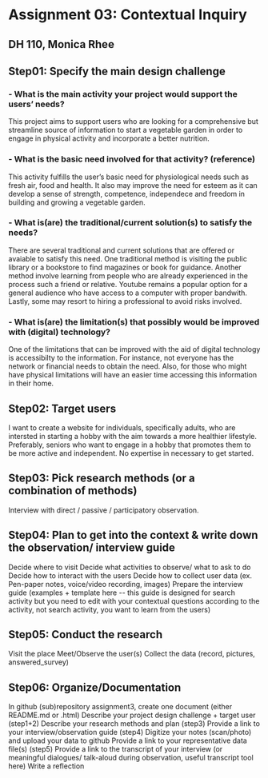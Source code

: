 # Assignment 03: Contextual Inquiry
## DH 110, Monica Rhee

## Step01: Specify the main design challenge 
### - What is the main activity your project would support the users’ needs?
This project aims to support users who are looking for a comprehensive but streamline source of information to start a vegetable garden in order to engage in physical activity and incorporate a better nutrition.

### - What is the basic need involved for that activity? (reference)
This activity fulfills the user’s basic need for physiological needs such as fresh air, food and health. It also may improve the need for esteem as it can develop a sense of strength, competence, independece and freedom in building and growing a vegetable garden.

### - What is(are) the traditional/current solution(s) to satisfy the needs?
There are several traditional and current solutions that are offered or avaiable to satisfy this need. One traditional method is visiting the public library or a bookstore to find magazines or book for guidance. Another method involve learning from people who are already experienced in the process such a friend or relative. Youtube remains a popular option for a general audience who have access to a computer with proper bandwith. Lastly, some may resort to hiring a professional to avoid risks involved.

### - What is(are) the limitation(s) that possibly would be improved with (digital) technology?
One of the limitations that can be improved with the aid of digital technology is accessibilty to the information. For instance, not everyone has the network or financial needs to obtain the need. Also, for those who might have physical limitations will have an easier time accessing this information in their home.

## Step02: Target users 
I want to create a website for individuals, specifically adults, who are intersted in starting a hobby with the aim towards a more healthier lifestyle. Preferably, seniors who want to engage in a hobby that promotes them to be more active and independent. No expertise in necessary to get started.

## Step03: Pick research methods (or a combination of methods) 
Interview with direct / passive / participatory observation.

## Step04: Plan to get into the context & write down the observation/ interview guide 
Decide where to visit
Decide what activities to observe/ what to ask to do
Decide how to interact with the users 
Decide how to collect user data (ex. Pen-paper notes, voice/video recording, images)
Prepare the interview guide (examples + template here -- this guide is designed for search activity but you need to edit with your contextual questions according to the activity, not search activity, you want to learn from the users)

## Step05: Conduct the research
Visit the place
Meet/Observe the user(s)
Collect the data (record, pictures, answered_survey)

## Step06: Organize/Documentation
In github (sub)repository assignment3, create one document (either README.md or .html)
Describe your project design challenge + target user (step1+2)
Describe your research methods and plan (step3)
Provide a link to your interview/observation guide (step4) 
Digitize your notes (scan/photo) and upload your data to github
Provide a link to your representative data file(s) (step5)
Provide a link to the transcript of your interview (or meaningful dialogues/ talk-aloud during observation, useful transcript tool here) 
Write a reflection
